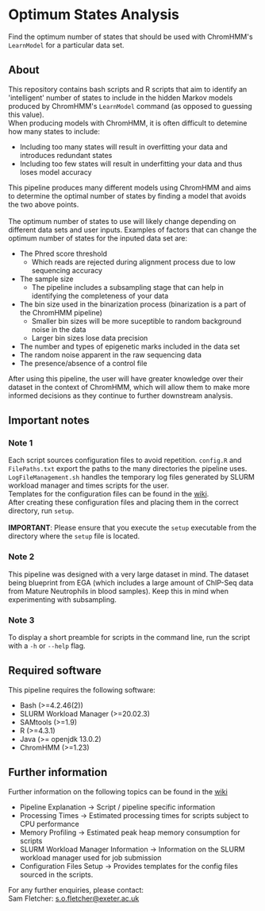 # Optimum States Analysis

Find the optimum number of states that should be used with ChromHMM's `LearnModel` for a particular data set.

## About
This repository contains bash scripts and R scripts that aim to identify an 'intelligent' number of states to include in the hidden Markov models produced by ChromHMM's `LearnModel` command (as opposed to guessing this value).
\
When producing models with ChromHMM, it is often difficult to detemine how many states to include:
- Including too many states will result in overfitting your data and introduces redundant states
- Including too few states will result in underfitting your data and thus loses model accuracy

This pipeline produces many different models using ChromHMM and aims to determine the optimal number of states by finding a model that avoids the two above points. 
\
\
The optimum number of states to use will likely change depending on different data sets and user inputs. Examples of factors that can change the optimum number of states for the inputed data set are:
- The Phred score threshold 
    - Which reads are rejected during alignment process due to low sequencing accuracy
- The sample size
    - The pipeline includes a subsampling stage that can help in identifying the completeness of your data
- The bin size used in the binarization process (binarization is a part of the ChromHMM pipeline)
    - Smaller bin sizes will be more suceptible to random background noise in the data
    - Larger bin sizes lose data precision
- The number and types of epigenetic marks included in the data set
- The random noise apparent in the raw sequencing data
- The presence/absence of a control file

After using this pipeline, the user will have greater knowledge over their dataset in the context of ChromHMM, which will allow them to make more informed decisions as they continue to further downstream analysis.

## Important notes
### Note 1
Each script sources configuration files to avoid repetition. `config.R` and `FilePaths.txt` export the paths to the many directories the pipeline uses. `LogFileManagement.sh` handles the temporary log files generated by SLURM workload manager and times scripts for the user. 
\
Templates for the configuration files can be found in the [wiki](https://github.com/sof202/ChromHMM_Optimum_States/wiki/Config-Files-Setup).
\
After creating these configuration files and placing them in the correct directory, run `setup`. 
\
\
**IMPORTANT**: Please ensure that you execute the `setup` executable from the directory where the `setup` file is located.

### Note 2
This pipeline was designed with a very large dataset in mind. The dataset being blueprint from EGA (which includes a large amount of ChIP-Seq data from Mature Neutrophils in blood samples). Keep this in mind when experimenting with subsampling.

### Note 3
To display a short preamble for scripts in the command line, run the script with a `-h` or `--help` flag.

## Required software
This pipeline requires the following software:
- Bash (>=4.2.46(2))
- SLURM Workload Manager (>=20.02.3)
- SAMtools (>=1.9)
- R (>=4.3.1)
- Java (>= openjdk 13.0.2)
- ChromHMM (>=1.23)

## Further information
Further information on the following topics can be found in the [wiki](https://github.com/sof202/ChromHMM_Optimum_States/wiki)
- Pipeline Explanation -> Script / pipeline specific information
- Processing Times -> Estimated processing times for scripts subject to CPU performance 
- Memory Profiling -> Estimated peak heap memory consumption for scripts
- SLURM Workload Manager Information -> Information on the SLURM workload manager used for job submission
- Configuration Files Setup -> Provides templates for the config files sourced in the scripts.

For any further enquiries, please contact:
\
Sam Fletcher: s.o.fletcher@exeter.ac.uk

  
